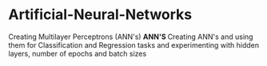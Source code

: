 # Artificial-Neural-Networks
Creating Multilayer Perceptrons (ANN's)
<B> ANN'S </B>
Creating ANN's and using them for Classification and Regression tasks and experimenting with hidden layers, number of epochs and batch sizes
